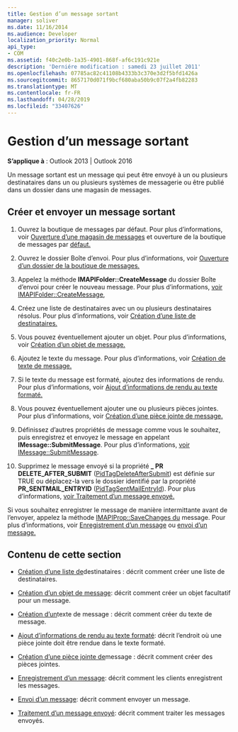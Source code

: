 ```yaml
---
title: Gestion d’un message sortant
manager: soliver
ms.date: 11/16/2014
ms.audience: Developer
localization_priority: Normal
api_type:
- COM
ms.assetid: f40c2e0b-1a35-4901-868f-af6c191c921e
description: 'Derniére modification : samedi 23 juillet 2011'
ms.openlocfilehash: 07785ac82c41108b4333b3c370e3d2f5bfd1426a
ms.sourcegitcommit: 8657170d071f9bcf680aba50b9c07f2a4fb82283
ms.translationtype: MT
ms.contentlocale: fr-FR
ms.lasthandoff: 04/28/2019
ms.locfileid: "33407626"
---
```

# <a name="handling-an-outgoing-message"></a>Gestion d’un message sortant

**S’applique à** : Outlook 2013 | Outlook 2016 
  
Un message sortant est un message qui peut être envoyé à un ou plusieurs destinataires dans un ou plusieurs systèmes de messagerie ou être publié dans un dossier dans une magasin de messages.
  
## <a name="create-and-send-an-outgoing-message"></a>Créer et envoyer un message sortant
  
1. Ouvrez la boutique de messages par défaut. Pour plus d’informations, voir [Ouverture d’une magasin de messages](opening-a-message-store.md) et ouverture de la boutique de messages par [défaut.](opening-the-default-message-store.md)
    
2. Ouvrez le dossier Boîte d’envoi. Pour plus d’informations, voir [Ouverture d’un dossier de la boutique de messages.](opening-a-message-store-folder.md)
    
3. Appelez la méthode **IMAPIFolder::CreateMessage** du dossier Boîte d’envoi pour créer le nouveau message. Pour plus d’informations, [voir IMAPIFolder::CreateMessage](imapifolder-createmessage.md),
    
4. Créez une liste de destinataires avec un ou plusieurs destinataires résolus. Pour plus d’informations, voir [Création d’une liste de destinataires.](creating-a-recipient-list.md)
    
5. Vous pouvez éventuellement ajouter un objet. Pour plus d’informations, voir [Création d’un objet de message.](creating-a-message-subject.md)
    
6. Ajoutez le texte du message. Pour plus d’informations, voir [Création de texte de message.](creating-message-text.md)
    
7. Si le texte du message est formaté, ajoutez des informations de rendu. Pour plus d’informations, voir [Ajout d’informations de rendu au texte formaté.](adding-rendering-information-to-formatted-text.md)
    
8. Vous pouvez éventuellement ajouter une ou plusieurs pièces jointes. Pour plus d’informations, voir [Création d’une pièce jointe de message.](creating-a-message-attachment.md)
    
9. Définissez d’autres propriétés de message comme vous le souhaitez, puis enregistrez et envoyez le message en appelant **IMessage::SubmitMessage**. Pour plus d’informations, [voir IMessage::SubmitMessage](imessage-submitmessage.md).
    
10. Supprimez le message envoyé si la propriété **\_ PR DELETE_AFTER_SUBMIT** ([PidTagDeleteAfterSubmit](pidtagdeleteaftersubmit-canonical-property.md)) est définie sur TRUE ou déplacez-la vers le dossier identifié par la propriété **PR_SENTMAIL_ENTRYID** ([PidTagSentMailEntryId](pidtagsentmailentryid-canonical-property.md)). Pour plus d’informations, [voir Traitement d’un message envoyé.](processing-a-sent-message.md)
    
Si vous souhaitez enregistrer le message de manière intermittante avant de l’envoyer, appelez la méthode [IMAPIProp::SaveChanges du](imapiprop-savechanges.md) message. Pour plus d’informations, voir [Enregistrement d’un message](saving-a-message.md) ou [envoi d’un message.](sending-a-message.md) 
  
## <a name="in-this-section"></a>Contenu de cette section

- [Création d’une liste de](creating-a-recipient-list.md)destinataires : décrit comment créer une liste de destinataires.
    
- [Création d’un objet de message](creating-a-message-subject.md): décrit comment créer un objet facultatif pour un message.
    
- [Création d’un](creating-message-text.md)texte de message : décrit comment créer du texte de message.
    
- [Ajout d’informations de rendu au texte formaté](adding-rendering-information-to-formatted-text.md): décrit l’endroit où une pièce jointe doit être rendue dans le texte formaté.
    
- [Création d’une pièce jointe de](creating-a-message-attachment.md)message : décrit comment créer des pièces jointes.
    
- [Enregistrement d’un message](saving-a-message.md): décrit comment les clients enregistrent les messages.
    
- [Envoi d’un message](sending-a-message.md): décrit comment envoyer un message.
    
- [Traitement d’un message envoyé](processing-a-sent-message.md): décrit comment traiter les messages envoyés.
    

